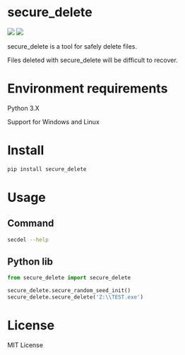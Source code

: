 
# secure_delete

![](https://img.shields.io/badge/language-Python3-blue.svg)
![](https://img.shields.io/pypi/v/secure_delete.svg)

secure_delete is a tool for safely delete files.

Files deleted with secure_delete will be difficult to recover.

# Environment requirements

Python 3.X

Support for Windows and Linux

# Install
```bash
pip install secure_delete
```

# Usage

## Command

```bash
secdel --help
```

## Python lib

```python
from secure_delete import secure_delete

secure_delete.secure_random_seed_init()
secure_delete.secure_delete('Z:\\TEST.exe')
```

# License

MIT License